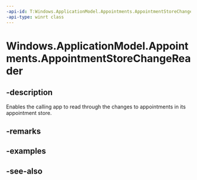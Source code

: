 ----api-id: T:Windows.ApplicationModel.Appointments.AppointmentStoreChangeReader
-api-type: winrt class
---<!-- Class syntax.public class AppointmentStoreChangeReader : Windows.ApplicationModel.Appointments.IAppointmentStoreChangeReader--># Windows.ApplicationModel.Appointments.AppointmentStoreChangeReader## -descriptionEnables the calling app to read through the changes to appointments in its appointment store.## -remarks## -examples## -see-also